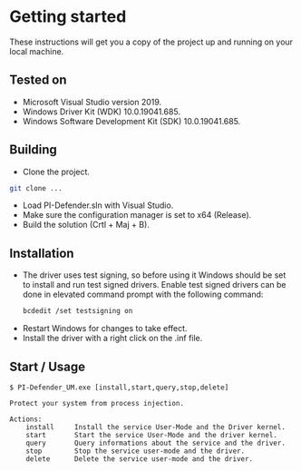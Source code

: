 # Getting started

These instructions will get you a copy of the project up and running on your local machine.

## Tested on

* Microsoft Visual Studio version 2019.
* Windows Driver Kit (WDK) 10.0.19041.685.
* Windows Software Development Kit (SDK) 10.0.19041.685.

## Building

* Clone the project.
```bash
git clone ...
```
* Load PI-Defender.sln with Visual Studio.
* Make sure the configuration manager is set to x64 (Release).
* Build the solution (Crtl + Maj + B).

## Installation

* The driver uses test signing, so before using it Windows should be set to install and run test signed drivers.
  Enable test signed drivers can be done in elevated command prompt with the following command:
  ```bash
  bcdedit /set testsigning on
  ```
* Restart Windows for changes to take effect.
* Install the driver with a right click on the .inf file.

## Start / Usage

```
$ PI-Defender_UM.exe [install,start,query,stop,delete]

Protect your system from process injection.

Actions:
	install		Install the service User-Mode and the Driver kernel.
	start		Start the service User-Mode and the driver kernel.
	query		Query informations about the service and the driver.
	stop		Stop the service user-mode and the driver.
	delete		Delete the service user-mode and the driver.

```
